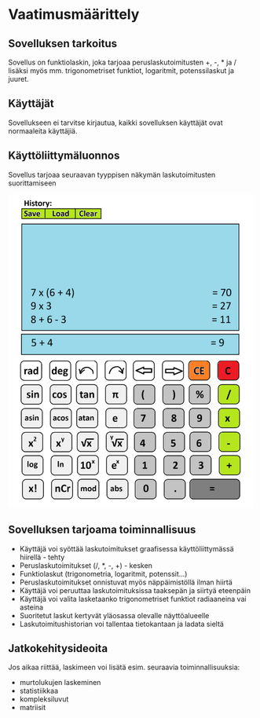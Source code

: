 # Vaatimusmäärittely

## Sovelluksen tarkoitus

Sovellus on funktiolaskin, joka tarjoaa peruslaskutoimitusten +, -, * ja / lisäksi myös mm. trigonometriset funktiot, logaritmit, potenssilaskut ja juuret. 

## Käyttäjät

Sovellukseen ei tarvitse kirjautua, kaikki sovelluksen käyttäjät ovat normaaleita käyttäjiä.

## Käyttöliittymäluonnos

Sovellus tarjoaa seuraavan tyyppisen näkymän laskutoimitusten suorittamiseen

<img src="./kuvat/kayttoliittyma-luonnos.png" alt="GUI" width="500px">

## Sovelluksen tarjoama toiminnallisuus

- Käyttäjä voi syöttää laskutoimitukset graafisessa käyttöliittymässä hiirellä - tehty
- Peruslaskutoimitukset (/, *, -, +) - kesken
- Funktiolaskut (trigonometria, logaritmit, potenssit...)
- Peruslaskutoimitukset onnistuvat myös näppäimistöllä ilman hiirtä
- Käyttäjä voi peruuttaa laskutoimituksissa taaksepän ja siirtyä eteenpäin
- Käyttäjä voi valita lasketaanko trigonometriset funktiot radiaaneina vai asteina
- Suoritetut laskut kertyvät yläosassa olevalle näyttöalueelle
- Laskutoimitushistorian voi tallentaa tietokantaan ja ladata sieltä

## Jatkokehitysideoita

Jos aikaa riittää, laskimeen voi lisätä esim. seuraavia toiminnallisuuksia: 
- murtolukujen laskeminen
- statistiikkaa
- kompleksiluvut
- matriisit
